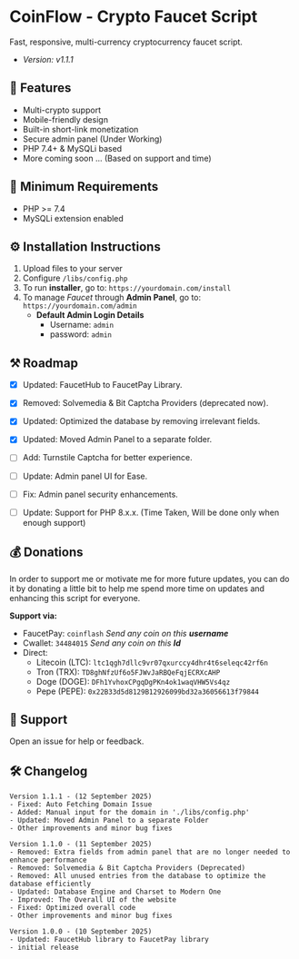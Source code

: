 # CoinFlow - Crypto Faucet Script
Fast, responsive, multi-currency cryptocurrency faucet script. 

- *Version: v1.1.1* 


## 🚀 Features
- Multi-crypto support  
- Mobile-friendly design  
- Built-in short-link monetization  
- Secure admin panel  (Under Working)
- PHP 7.4+ & MySQLi based  
- More coming soon ... (Based on support and time)


## 🧾 Minimum Requirements
- PHP >= 7.4  
- MySQLi extension enabled  


## ⚙️ Installation Instructions
1. Upload files to your server  
2. Configure `/libs/config.php`  
3. To run **installer**, go to: `https://yourdomain.com/install`  
4. To manage *Faucet* through **Admin Panel**, go to: `https://yourdomain.com/admin` 
    - **Default Admin Login Details**
        - Username: `admin`
        - password: `admin`


## ⚒ Roadmap

- [x] Updated: FaucetHub to FaucetPay Library.
- [x] Removed: Solvemedia & Bit Captcha Providers (deprecated now).
- [x] Updated: Optimized the database by removing irrelevant fields.
- [x] Updated: Moved Admin Panel to a separate folder.
- [ ] Add: Turnstile Captcha for better experience.
- [ ] Update: Admin panel UI for Ease.
- [ ] Fix: Admin panel security enhancements.
- [ ] Update: Support for PHP 8.x.x. (Time Taken, Will be done only when enough support)


## 💰 Donations
In order to support me or motivate me for more future updates, you can do it by donating a little bit to help me spend more time on updates and enhancing this script for everyone.
   
**Support via:** 
- FaucetPay: `coinflash` *Send any coin on this **username***  
- Cwallet: `34484015` *Send any coin on this **Id***  
- Direct:
    - Litecoin (LTC): `ltc1qgh7dllc9vr07qxurccy4dhr4t6seleqc42rf6n`  
    - Tron (TRX): `TD8ghNfzUf6o5FJWvJaRBQeFqjECRXcAHP`  
    - Doge (DOGE): `DFh1YvhoxCPgqDgPKn4ok1waqVHW5Vs4qz`  
    - Pepe (PEPE): `0x22B33d5d8129B12926099bd32a36056613f79844`  


## 🎫 Support  
Open an issue for help or feedback.


## 🛠 Changelog

```
Version 1.1.1 - (12 September 2025)
- Fixed: Auto Fetching Domain Issue
- Added: Manual input for the domain in './libs/config.php'
- Updated: Moved Admin Panel to a separate Folder
- Other improvements and minor bug fixes

Version 1.1.0 - (11 September 2025)
- Removed: Extra fields from admin panel that are no longer needed to enhance performance
- Removed: Solvemedia & Bit Captcha Providers (Deprecated)
- Removed: All unused entries from the database to optimize the database efficiently
- Updated: Database Engine and Charset to Modern One
- Improved: The Overall UI of the website
- Fixed: Optimized overall code
- Other improvements and minor bug fixes

Version 1.0.0 - (10 September 2025)
- Updated: FaucetHub library to FaucetPay library
- initial release
```
